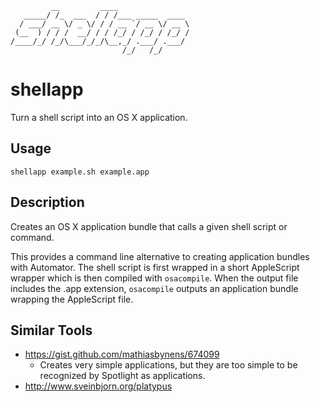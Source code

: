              __         ____
       _____/ /_  ___  / / /___ _____  ____
      / ___/ __ \/ _ \/ / / __ `/ __ \/ __ \
     (__  ) / / /  __/ / / /_/ / /_/ / /_/ /
    /____/_/ /_/\___/_/_/\__,_/ .___/ .___/
                             /_/   /_/

# shellapp

Turn a shell script into an OS X application.

## Usage

    shellapp example.sh example.app

## Description

Creates an OS X application bundle that calls a given shell script or
command.

This provides a command line alternative to creating application bundles with
Automator. The shell script is first wrapped in a short AppleScript
wrapper which is then compiled with `osacompile`. When the output file
includes the .app extension, `osacompile` outputs an application bundle
wrapping the AppleScript file.

## Similar Tools

- https://gist.github.com/mathiasbynens/674099
  - Creates very simple applications, but they are too simple to be
    recognized by Spotlight as applications.
- http://www.sveinbjorn.org/platypus

